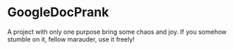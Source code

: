 # GoogleDocPrank
A project with only one purpose bring some chaos and joy. If you somehow stumble on it, fellow marauder, use it freely!
